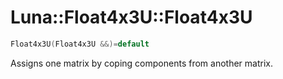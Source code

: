 # Luna::Float4x3U::Float4x3U

```c++
Float4x3U(Float4x3U &&)=default
```

Assigns one matrix by coping components from another matrix. 


